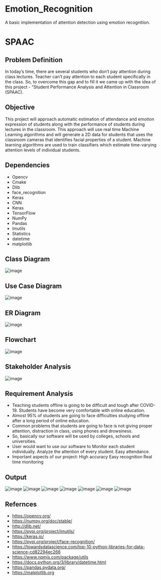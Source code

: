 # Emotion_Recognition
A basic implementation of attention detection using emotion recognition.

# SPAAC

## Problem Definition
In today’s time, there are several students who don’t pay attention during class lectures. Teacher can’t pay attention to each student specifically in the class. 
So, to overcome this gap and to fill it we came up with the idea of this project - “Student Performance Analysis and Attention in Classroom (SPAAC).

## Objective
This project will approach automatic estimation of attendance and emotion expression of students along with the performance of students during lectures in the classroom. This approach will use real time Machine Learning algorithms and will generate a 2D data for students that uses the classroom cameras that identifies facial properties of a student. Machine learning algorithms are used to train classifiers which estimate time-varying attention levels of individual students.

## Dependencies
- Opencv
- Cmake
- Dlib
- face_recognition
- Keras
- CNN
- Keras
- TensorFlow
- NumPy
- Pandas
- Imutils
- Statistics
- datetime
- matplotlib

## Class Diagram
![image](https://user-images.githubusercontent.com/99204211/182110385-e2b26ddf-9e9e-4f04-a973-ed6caeb8744a.png)

## Use Case Diagram
![image](https://user-images.githubusercontent.com/99204211/182110412-d563b2df-450b-4d3c-89a5-e1a5d1d3a573.png)

## ER Diagram
![image](https://user-images.githubusercontent.com/99204211/182110439-d94bbb12-431c-434c-9a48-566029faa033.png)

## Flowchart
![image](https://user-images.githubusercontent.com/99204211/182110466-e0380d63-fe36-42d4-82ca-6f2e8d0d59ae.png)

##  Stakeholder Analysis
![image](https://user-images.githubusercontent.com/99204211/182110488-ddbde5b2-ecd0-4942-80b2-416117a07c30.png)

## Requirement Analysis
- Teaching students offline is going to be difficult and tough after COVID-19. Students have become very comfortable with online education. 
- Almost 95% of students are going to face difficulties studying offline after a long period of online education. 
- Common problems that students are going to face is not giving proper attention, distraction in class, using phones and drowsiness. 
- So, basically our software will be used by colleges, schools and universities.
- User would want to use our software to 
    Monitor each student individually.
    Analyze the attention of every student.
    Easy attendance.
- Important aspects of our project:
    High accuracy
    Easy recognition
    Real time monitoring

## Output
![image](https://user-images.githubusercontent.com/99204211/182108110-6fb858e6-1363-4f31-99f2-1dff09598c40.png)
![image](https://user-images.githubusercontent.com/99204211/182108125-9b03f0da-45e8-4272-827c-1b210881aefa.png)
![image](https://user-images.githubusercontent.com/99204211/182108145-d3089841-716a-4511-9d98-42ca19b51380.png)
![image](https://user-images.githubusercontent.com/99204211/182108159-b791f691-eeea-487b-9c9b-6152d755ad66.png)
![image](https://user-images.githubusercontent.com/99204211/182108188-29a06ead-6818-446f-8f2e-476c7a5a9b73.png)
![image](https://user-images.githubusercontent.com/99204211/182108215-157193ab-ce2e-4c03-8252-04a3802c362f.png)
![image](https://user-images.githubusercontent.com/99204211/182108255-5a8d4b10-b116-4433-94d7-5de3721452cc.png)

## Refernces
- https://opencv.org/
- https://numpy.org/doc/stable/
- http://dlib.net/
- https://pypi.org/project/imutils/
- https://keras.io/
- https://pypi.org/project/face-recognition/
- https://towardsdatascience.com/top-10-python-libraries-for-data-science-cd82294ec266
- https://www.npmjs.com/package/utils
- https://docs.python.org/3/library/datetime.html
- https://pandas.pydata.org/
- https://matplotlib.org
